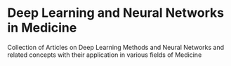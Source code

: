 # Deep Learning and Neural Networks in Medicine 
Collection of Articles on Deep Learning Methods and Neural Networks and related concepts with their application in various fields of Medicine
